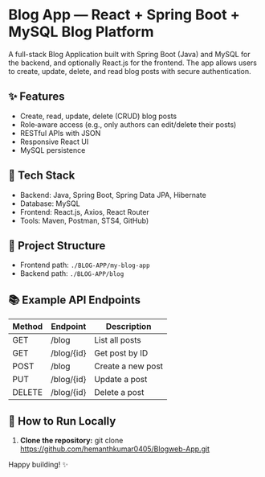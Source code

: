 # Blog App — React + Spring Boot + MySQL Blog Platform

A full-stack Blog Application built with Spring Boot (Java) and MySQL for the backend, and optionally React.js for the frontend. The app allows users to create, update, delete, and read blog posts with secure authentication.

## ✨ Features
- Create, read, update, delete (CRUD) blog posts
- Role‑aware access (e.g., only authors can edit/delete their posts)
- RESTful APIs with JSON
- Responsive React UI
- MySQL persistence

## 🧱 Tech Stack
- Backend: Java, Spring Boot, Spring Data JPA, Hibernate
- Database: MySQL
- Frontend: React.js, Axios, React Router
- Tools: Maven, Postman, STS4, GitHub)

## 📁 Project Structure
- Frontend path: `./BLOG-APP/my-blog-app`
- Backend path: `./BLOG-APP/blog`

## 📚 Example API Endpoints
| Method | Endpoint            | Description           |
|--------|---------------------|-----------------------|
| GET    | /blog               | List all posts        |
| GET    | /blog/{id}          | Get post by ID        |
| POST   | /blog               | Create a new post     |
| PUT    | /blog/{id}          | Update a post         |
| DELETE | /blog/{id}          | Delete a post         |

## 🧪 How to Run Locally
1. **Clone the repository:**
   git clone https://github.com/hemanthkumar0405/Blogweb-App.git

Happy building! ✨
